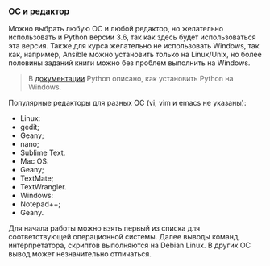 ### ОС и редактор

Можно выбрать любую ОС и любой редактор, но желательно использовать и Python версии 3.6, так как здесь будет использоваться эта версия. Также для курса желательно не использовать Windows, так как, например, Ansible можно установить только на Linux/Unix, но более половины заданий книги можно без проблем выполнить на Windows.

> В [документации](https://docs.python.org/3/using/windows.html) Python описано, как установить Python на Windows.

Популярные редакторы для разных ОС (vi, vim и emacs не указаны):

* Linux:
 * gedit;
 * Geany;
 * nano;
 * Sublime Text.
* Mac OS:
 * Geany;
 * TextMate;
 * TextWrangler.
* Windows:
 * Notepad++;
 * Geany.

Для начала работы можно взять первый из списка для соответствующей операционной системы. Далее выводы команд, интерпретатора, скриптов выполняются на Debian Linux. В других ОС вывод может незначительно отличаться.
